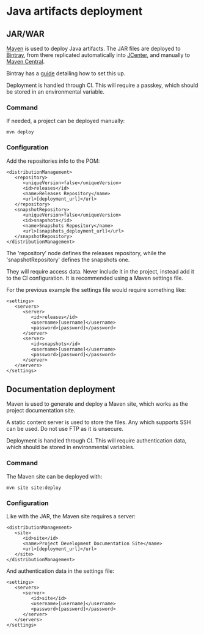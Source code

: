 # Java artifacts deployment

## JAR/WAR

[Maven][maven] is used to deploy Java artifacts. The JAR files are deployed to [Bintray][bintray], from there replicated automatically into [JCenter][jcenter], and manually to [Maven Central][maven_central].

Bintray has a [guide][bintray_guide] detailing how to set this up.

Deployment is handled through CI. This will require a passkey, which should be stored in an environmental variable.

### Command

If needed, a project can be deployed manually:

```
mvn deploy
```

### Configuration

Add the repositories info to the POM:

```
<distributionManagement>
   <repository>
      <uniqueVersion>false</uniqueVersion>
      <id>releases</id>
      <name>Releases Repository</name>
      <url>[deployment_url]</url>
   </repository>
   <snapshotRepository>
      <uniqueVersion>false</uniqueVersion>
      <id>snapshots</id>
      <name>Snapshots Repository</name>
      <url>[snapshots_deployment_url]</url>
   </snapshotRepository>
</distributionManagement>
```

The 'repository' node defines the releases repository, while the 'snapshotRepository' defines the snapshots one.

They will require access data. Never include it in the project, instead add it to the CI configuration. It is recommended using a Maven settings file.

For the previous example the settings file would require something like:

```
<settings>
   <servers>
      <server>
         <id>releases</id>
         <username>[username]</username>
         <password>[password]</password>
      </server>
      <server>
         <id>snapshots</id>
         <username>[username]</username>
         <password>[password]</password>
      </server>
   </servers>
</settings>
```

## Documentation deployment

Maven is used to generate and deploy a Maven site, which works as the project documentation site.

A static content server is used to store the files. Any which supports SSH can be used. Do not use FTP as it is unsecure.

Deployment is handled through CI. This will require authentication data, which should be stored in environmental variables.

### Command

The Maven site can be deployed with:

```
mvn site site:deploy
```

### Configuration

Like with the JAR, the Maven site requires a server:

```
<distributionManagement>
   <site>
      <id>site</id>
      <name>Project Development Documentation Site</name>
      <url>[deployment_url]</url>
   </site>
</distributionManagement>
```

And authentication data in the settings file:

```
<settings>
   <servers>
      <server>
         <id>site</id>
         <username>[username]</username>
         <password>[password]</password>
      </server>
   </servers>
</settings>
```

[bintray]: https://bintray.com
[jcenter]: https://bintray.com/bintray/jcenter
[maven_central]: https://search.maven.org/

[maven]: ./maven

[bintray_guide]: https://blog.bintray.com/2014/02/11/bintray-as-pain-free-gateway-to-maven-central/

